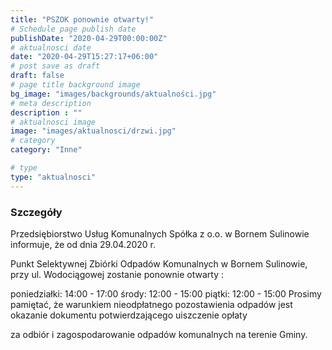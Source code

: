 ```yaml
---
title: "PSZOK ponownie otwarty!"
# Schedule page publish date
publishDate: "2020-04-29T00:00:00Z"
# aktualnosci date
date: "2020-04-29T15:27:17+06:00"
# post save as draft
draft: false
# page title background image
bg_image: "images/backgrounds/aktualności.jpg"
# meta description
description : ""
# aktualnosci image
image: "images/aktualnosci/drzwi.jpg"
# category
category: "Inne"

# type
type: "aktualnosci"
---
```


### Szczegóły

Przedsiębiorstwo Usług Komunalnych Spółka z o.o. w Bornem Sulinowie informuje, że od dnia 29.04.2020 r.

Punkt Selektywnej Zbiórki Odpadów Komunalnych w Bornem Sulinowie, przy ul. Wodociągowej zostanie ponownie otwarty :

poniedziałki: 14:00 - 17:00
środy: 12:00 - 15:00
piątki: 12:00 - 15:00
Prosimy pamiętać, że warunkiem nieodpłatnego pozostawienia odpadów jest okazanie dokumentu potwierdzającego uiszczenie opłaty

za odbiór i zagospodarowanie odpadów komunalnych na terenie Gminy.